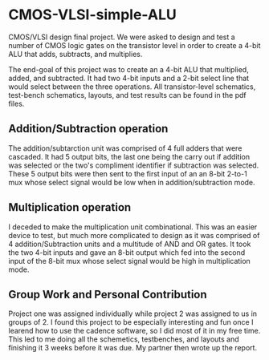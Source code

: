 # CMOS-VLSI-simple-ALU
CMOS/VLSI design final project. We were asked to design and test a number of CMOS logic gates on the transistor level in order to create a 4-bit ALU that adds, subtracts, and multiplies.

The end-goal of this project was to create an a 4-bit ALU that multiplied, added, and subtracted. It had two 4-bit inputs and a 2-bit select line that would select between the three operations. All transistor-level schematics, test-bench schematics, layouts, and test results can be found in the pdf files.

## Addition/Subtraction operation
The addition/subtarction unit was comprised of 4 full adders that were cascaded. It had 5 output bits, the last one being the carry out if addition was selected or the two's compliment identifier if subtraction was selected. These 5 output bits were then sent to the first input of an an 8-bit 2-to-1 mux whose select signal would be low when in addition/subtraction mode.

## Multiplication operation
I deceded to make the multiplication unit combinational. This was an easier device to test, but much more complicated to design as it was comprised of 4 addition/Subtraction units and a multitude of AND and OR gates. It took the two 4-bit inputs and gave an 8-bit output which fed into the second input of the 8-bit mux whose select signal would be high in multiplication mode.

## Group Work and Personal Contribution
Project one was assigned individually while project 2 was assigned to us in groups of 2. I found this project to be especially interesting and fun once I learend how to use the cadence software, so I did most of it in my free time. This led to me doing all the schemetics, testbenches, and layouts and finishing it 3 weeks before it was due. My partner then wrote up the report.
